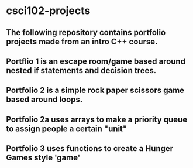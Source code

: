 # csci102-projects
The following repository contains portfolio projects made from an intro C++ course. 
---------
Portflio 1 is an escape room/game based around nested if statements and decision trees.
---------
Portfolio 2 is a simple rock paper scissors game based around loops.
---------
Portfolio 2a uses arrays to make a priority queue to assign people a certain "unit"
---------
Portfolio 3 uses functions to create a Hunger Games style 'game'
---------
